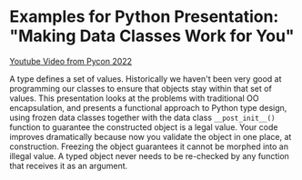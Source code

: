 # Examples for Python Presentation: "Making Data Classes Work for You"

[Youtube Video from Pycon 2022](https://www.youtube.com/watch?v=w77Kjs5dEko&ab_channel=PyConUS)

A type defines a set of values. Historically we haven't been very good at
programming our classes to ensure that objects stay within that set of values.
This presentation looks at the problems with traditional OO encapsulation, and
presents a functional approach to Python type design, using frozen data classes
together with the data class `__post_init__()` function to guarantee the
constructed object is a legal value. Your code improves dramatically because now
you validate the object in one place, at construction. Freezing the object
guarantees it cannot be morphed into an illegal value. A typed object never
needs to be re-checked by any function that receives it as an argument.

